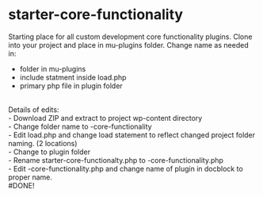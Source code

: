 # starter-core-functionality
Starting place for all custom development core functionality plugins. 
Clone into your project and place in mu-plugins folder. 
Change name as needed in:<br>
- folder in mu-plugins
- include statment inside load.php
- primary php file in plugin folder
<br>
Details of edits:<br>
- Download ZIP and extract to project wp-content directory<br>
- Change folder name to <projectname>-core-functionality<br>
- Edit load.php and change load statement to reflect changed project folder naming. (2 locations)<br>
- Change to plugin folder<br>
- Rename starter-core-functionalty.php to <projectsname>-core-functionality.php<br>
- Edit <projectsname>-core-functionality.php and change name of plugin in docblock to proper name.<br>
#DONE!
